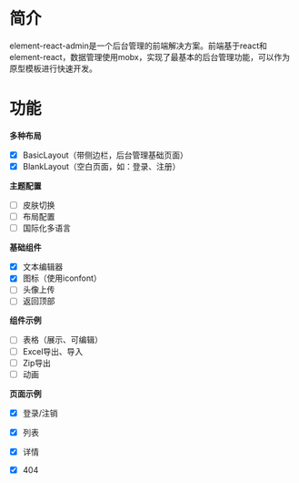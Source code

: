 # 简介

element-react-admin是一个后台管理的前端解决方案。前端基于react和element-react，数据管理使用mobx，实现了最基本的后台管理功能，可以作为原型模板进行快速开发。

# 功能


**多种布局**
- [x] BasicLayout（带侧边栏，后台管理基础页面）
- [x] BlankLayout（空白页面，如：登录、注册）

**主题配置**
- [ ] 皮肤切换
- [ ] 布局配置
- [ ] 国际化多语言

**基础组件**
- [x] 文本编辑器
- [x] 图标（使用iconfont）
- [ ] 头像上传
- [ ] 返回顶部

**组件示例**
- [ ] 表格（展示、可编辑）
- [ ] Excel导出、导入
- [ ] Zip导出
- [ ] 动画

**页面示例**
- [x] 登录/注销
- [x] 列表
- [x] 详情
- [x] 404


  